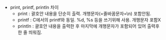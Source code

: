 - print, printf, println 차이
	- print : 괄호안 내용을 단순히 출력. 개행문자(=줄바꿈문자=\n) 포함안됨.	
	- printf : C에서의 printf와 동일. %d, %s 등을 쓰기위해 사용. 개행문자 포함X
	- println : 괄호안 내용을 출력한 후 마지막에 개행문자가 포함되어 있어 출력후 한 줄 띄워짐.
